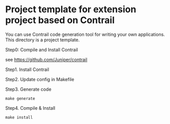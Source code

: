 # Project template for extension project based on Contrail

You can use Contrail code generation tool for writing your own applications.
This directory is a project template.

Step0: Compile and Install Contrail

see https://github.com/Juniper/contrail

Step1. Install Contrail

Step2. Update config in Makefile

Step3. Generate code

`
    make generate
`

Step4. Compile & Install

`
    make install
`